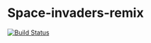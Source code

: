 # Space-invaders-remix

[![Build Status](https://travis-ci.org/jeroenN/spaceInvadersSpinoff.svg?branch=master)](https://travis-ci.org/jeroenN/spaceInvadersSpinoff)
